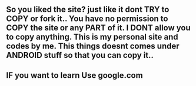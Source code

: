 ## So you liked the site? just like it dont TRY to COPY or fork it.. You have no permission to COPY the site or any PART of it. I DONT allow you to copy anything. This is my personal site and codes by me. This things doesnt comes under ANDROID stuff so that you can copy it.. 

## IF you want to learn Use google.com 

